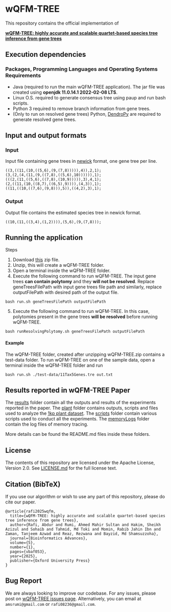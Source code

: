 # wQFM-TREE

This repository contains the official implementation of 

[**wQFM-TREE: highly accurate and scalable quartet-based species tree inference from gene trees**](https://academic.oup.com/bioinformaticsadvances/article/5/1/vbaf053/8075148)

## Execution dependencies

### Packages, Programming Languages and Operating Systems Requirements

- Java (required to run the main wQFM-TREE application). The jar file was created using **openjdk 11.0.14.1 2022-02-08 LTS**.
- Linux O.S. required to generate consensus tree using paup and run bash scripts.
- Python 3 required to remove branch information from gene trees.
- (Only to run on resolved gene trees) Python, [DendroPy](https://jeetsukumaran.github.io/DendroPy/) are required to generate resolved gene trees.

## Input and output formats

### Input
Input file containing gene trees in [newick](https://en.wikipedia.org/wiki/Newick_format) format, one gene tree per line.
```
((3,((11,(10,((5,6),(9,(7,8))))),4)),2,1);
(3,(2,(4,(11,(9,((7,8),((5,6),10)))))),1);
(((2,(11,((5,6),((7,8),(10,9))))),3),4,1);
(2,((11,(10,((8,7),((6,5),9)))),(4,3)),1);
((11,((10,((7,6),(9,8))),5)),((4,2),3),1);
```

### Output

Output file contains the estimated species tree in newick format.
```
((10,(11,((3,4),(1,2)))),(5,6),(9,(7,8)));
``` 
## Running the application

Steps
1. Download [this](https://github.com/abdur-rafi/wQFM-TREE/releases/download/v1.0.1/wQFM-TREE.zip) zip file.
2. Unzip, this will create a wQFM-TREE folder.
3. Open a terminal inside the wQFM-TREE folder.
4. Execute the following command to run wQFM-TREE. The input gene trees **can contain polytomy** and they **will not be resolved**. Replace geneTreesFilePath with input gene trees file path and similarly, replace outputFilePath with desired path of the output file.
```
bash run.sh geneTreesFilePath outputFilePath
```
5. Execute the following command to run wQFM-TREE. In this case, polytomies present in the gene trees **will be resolved** before running wQFM-TREE.
```
bash runResolvingPolytomy.sh geneTreesFilePath outputFilePath
```

#### Example 
The wQFM-TREE folder, created after unzipping wQFM-TREE.zip contains a test-data folder. To run wQFM-TREE on one of the sample data, open a terminal inside the wQFM-TREE folder and run 
```
bash run.sh ./test-data/11Tax5Genes.tre out.txt
```

## Results reported in wQFM-TREE Paper
The [results](./results/) folder contain all the outputs and results of the experiments reported in the paper.
The [plant](./plant/) folder contains outputs, scripts and files used to analyze the [1kp plant dataset](https://academic.oup.com/gigascience/article/8/10/giz126/5602476). 
The [scripts](./scripts/) folder contain various scripts used to conduct all the experiments. 
The [memoryLogs](./memoryLogs/) folder contain the log files of memory tracing. 

More details can be found the README.md files inside these folders. 

## License
The contents of this repository are licensed under the Apache License, Version 2.0.
See [LICENSE.md](./LICENSE.md) for the full license text.

## Citation (BibTeX)
If you use our algorithm or wish to use any part of this repository, please do cite our paper.
```
@article{rafi2025wqfm,
  title={wQFM-TREE: highly accurate and scalable quartet-based species tree inference from gene trees},
  author={Rafi, Abdur and Rumi, Ahmed Mahir Sultan and Hakim, Sheikh Azizul and Sohaib and Tahmid, Md Toki and Momin, Rabib Jahin Ibn and Zaman, Tanjeem Azwad and Reaz, Rezwana and Bayzid, Md Shamsuzzoha},
  journal={Bioinformatics Advances},
  volume={5},
  number={1},
  pages={vbaf053},
  year={2025},
  publisher={Oxford University Press}
}
```

## Bug Report
We are always looking to improve our codebase.
For any issues, please post on [wQFM-TREE issues page](https://github.com/abdur-rafi/wQFM-TREE/issues).
Alternatively, you can email at ```amsrumi@gmail.com``` or ```rafi08236@gmail.com```.
